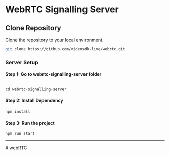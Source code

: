 # WebRTC Signalling Server

## Clone Repository

Clone the repository to your local environment.

```sh
git clone https://github.com/videosdk-live/webrtc.git
```

### Server Setup

#### Step 1: Go to  webrtc-signalling-server folder

```js

cd webrtc-signalling-server

```

#### Step 2: Install Dependency

```js
npm install
```

#### Step 3: Run the project

```js
npm run start
```

---
#   w e b R T C  
 